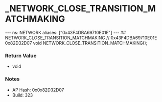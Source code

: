 # _NETWORK_CLOSE_TRANSITION_MATCHMAKING

--- ns: NETWORK aliases: ["0x43F4DBA69710E01E"] --- ## NETWORK_CLOSE_TRANSITION_MATCHMAKING  // 0x43F4DBA69710E01E 0x82D32D07 void NETWORK_CLOSE_TRANSITION_MATCHMAKING();

### Return Value
* void

### Notes
* AP Hash: 0x0x82D32D07
* Build: 323

